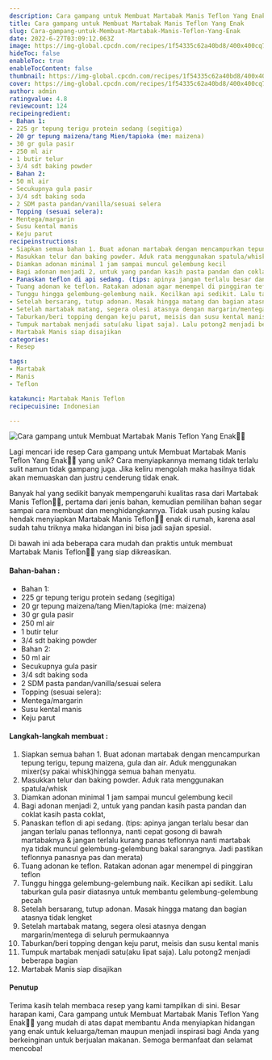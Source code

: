```yaml
---
description: Cara gampang untuk Membuat Martabak Manis Teflon Yang Enak"
title: Cara gampang untuk Membuat Martabak Manis Teflon Yang Enak
slug: Cara-gampang-untuk-Membuat-Martabak-Manis-Teflon-Yang-Enak
date: 2022-6-27T03:09:12.063Z
image: https://img-global.cpcdn.com/recipes/1f54335c62a40bd8/400x400cq70/photo.jpg
hideToc: false
enableToc: true
enableTocContent: false
thumbnail: https://img-global.cpcdn.com/recipes/1f54335c62a40bd8/400x400cq70/photo.jpg
cover: https://img-global.cpcdn.com/recipes/1f54335c62a40bd8/400x400cq70/photo.jpg
author: admin
ratingvalue: 4.8
reviewcount: 124
recipeingredient:
- Bahan 1:
- 225 gr tepung terigu protein sedang (segitiga)
- 20 gr tepung maizena/tang Mien/tapioka (me: maizena)
- 30 gr gula pasir
- 250 ml air
- 1 butir telur
- 3/4 sdt baking powder
- Bahan 2:
- 50 ml air
- Secukupnya gula pasir
- 3/4 sdt baking soda
- 2 SDM pasta pandan/vanilla/sesuai selera
- Topping (sesuai selera):
- Mentega/margarin
- Susu kental manis
- Keju parut
recipeinstructions:
- Siapkan semua bahan 1. Buat adonan martabak dengan mencampurkan tepung terigu, tepung maizena, gula dan air. Aduk menggunakan mixer(sy pakai whisk)hingga semua bahan menyatu.
- Masukkan telur dan baking powder. Aduk rata menggunakan spatula/whisk
- Diamkan adonan minimal 1 jam sampai muncul gelembung kecil
- Bagi adonan menjadi 2, untuk yang pandan kasih pasta pandan dan coklat kasih pasta coklat,
- Panaskan teflon di api sedang. (tips: apinya jangan terlalu besar dan jangan terlalu panas teflonnya, nanti cepat gosong di bawah martabaknya & jangan terlalu kurang panas teflonnya nanti martabak nya tidak muncul gelembung-gelembung bakal sarangnya. Jadi pastikan teflonnya panasnya pas dan merata)
- Tuang adonan ke teflon. Ratakan adonan agar menempel di pinggiran teflon
- Tunggu hingga gelembung-gelembung naik. Kecilkan api sedikit. Lalu taburkan gula pasir diatasnya untuk membantu gelembung-gelembung pecah
- Setelah bersarang, tutup adonan. Masak hingga matang dan bagian atasnya tidak lengket
- Setelah martabak matang, segera olesi atasnya dengan margarin/mentega di seluruh permukaannya
- Taburkan/beri topping dengan keju parut, meisis dan susu kental manis
- Tumpuk martabak menjadi satu(aku lipat saja). Lalu potong2 menjadi beberapa bagian
- Martabak Manis siap disajikan
categories:
- Resep

tags:
- Martabak
- Manis
- Teflon

katakunci: Martabak Manis Teflon
recipecuisine: Indonesian

---
```


![Cara gampang untuk Membuat Martabak Manis Teflon Yang Enak👩‍🍳](https://img-global.cpcdn.com/recipes/1f54335c62a40bd8/400x400cq70/photo.jpg)

Lagi mencari ide resep Cara gampang untuk Membuat Martabak Manis Teflon Yang Enak👩‍🍳 yang unik? Cara menyiapkannya memang tidak terlalu sulit namun tidak gampang juga. Jika keliru mengolah maka hasilnya tidak akan memuaskan dan justru cenderung tidak enak.

Banyak hal yang sedikit banyak mempengaruhi kualitas rasa dari Martabak Manis Teflon👩‍🍳, pertama dari jenis bahan, kemudian pemilihan bahan segar sampai cara membuat dan menghidangkannya. Tidak usah pusing kalau hendak menyiapkan Martabak Manis Teflon👩‍🍳 enak di rumah, karena asal sudah tahu triknya maka hidangan ini bisa jadi sajian spesial.

Di bawah ini ada beberapa cara mudah dan praktis untuk membuat Martabak Manis Teflon👩‍🍳 yang siap dikreasikan.

<!--inarticleads1-->

#### Bahan-bahan :

- Bahan 1:
- 225 gr tepung terigu protein sedang (segitiga)
- 20 gr tepung maizena/tang Mien/tapioka (me: maizena)
- 30 gr gula pasir
- 250 ml air
- 1 butir telur
- 3/4 sdt baking powder
- Bahan 2:
- 50 ml air
- Secukupnya gula pasir
- 3/4 sdt baking soda
- 2 SDM pasta pandan/vanilla/sesuai selera
- Topping (sesuai selera):
- Mentega/margarin
- Susu kental manis
- Keju parut

<!--inarticleads2-->

#### Langkah-langkah membuat :

1. Siapkan semua bahan 1. Buat adonan martabak dengan mencampurkan tepung terigu, tepung maizena, gula dan air. Aduk menggunakan mixer(sy pakai whisk)hingga semua bahan menyatu.
1. Masukkan telur dan baking powder. Aduk rata menggunakan spatula/whisk
1. Diamkan adonan minimal 1 jam sampai muncul gelembung kecil
1. Bagi adonan menjadi 2, untuk yang pandan kasih pasta pandan dan coklat kasih pasta coklat,
1. Panaskan teflon di api sedang. (tips: apinya jangan terlalu besar dan jangan terlalu panas teflonnya, nanti cepat gosong di bawah martabaknya & jangan terlalu kurang panas teflonnya nanti martabak nya tidak muncul gelembung-gelembung bakal sarangnya. Jadi pastikan teflonnya panasnya pas dan merata)
1. Tuang adonan ke teflon. Ratakan adonan agar menempel di pinggiran teflon
1. Tunggu hingga gelembung-gelembung naik. Kecilkan api sedikit. Lalu taburkan gula pasir diatasnya untuk membantu gelembung-gelembung pecah
1. Setelah bersarang, tutup adonan. Masak hingga matang dan bagian atasnya tidak lengket
1. Setelah martabak matang, segera olesi atasnya dengan margarin/mentega di seluruh permukaannya
1. Taburkan/beri topping dengan keju parut, meisis dan susu kental manis
1. Tumpuk martabak menjadi satu(aku lipat saja). Lalu potong2 menjadi beberapa bagian
1. Martabak Manis siap disajikan

#### Penutup

Terima kasih telah membaca resep yang kami tampilkan di sini. Besar harapan kami, Cara gampang untuk Membuat Martabak Manis Teflon Yang Enak👩‍🍳 yang mudah di atas dapat membantu Anda menyiapkan hidangan yang enak untuk keluarga/teman maupun menjadi inspirasi bagi Anda yang berkeinginan untuk berjualan makanan. Semoga bermanfaat dan selamat mencoba!